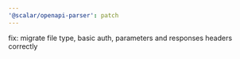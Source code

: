 ```yaml
---
'@scalar/openapi-parser': patch
---
```


fix: migrate file type, basic auth, parameters and responses headers correctly
